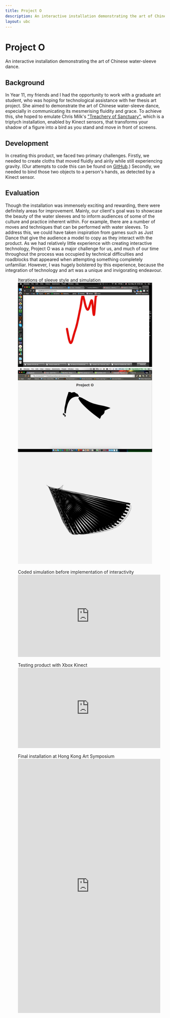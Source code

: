 ```yaml
---
title: Project O
description: An interactive installation demonstrating the art of Chinese water-sleeve dance.
layout: ubc
---
```


<div class="project-title">
	<h1>Project O</h1>
	<p class="desc">An interactive installation demonstrating the art of Chinese water-sleeve dance.</p>
</div>

<div class="writeup">
	<h2>Background</h2>
		<p>In Year 11, my friends and I had the opportunity to work with a graduate art student, who was hoping for technological assistance with her thesis art project. She aimed to demonstrate the art of Chinese water-sleeve dance, especially in communicating its mesmerising fluidity and grace. To achieve this, she hoped to emulate Chris Milk's <a href="https://www.youtube.com/watch?v=I5__9hq-yas">"Treachery of Sanctuary"</a>, which is a triptych installation, enabled by Kinect sensors, that transforms your shadow of a figure into a bird as you stand and move in front of screens.</p>
	<h2>Development</h2>
		<p>In creating this product, we faced two primary challenges. Firstly, we needed to create cloths that moved fluidly and airily while still experiencing gravity. (Our attempts to code this can be found on <a href="https://github.com/oaklen/projecto">GitHub</a>.) Secondly, we needed to bind those two objects to a person's hands, as detected by a Kinect sensor.</p>
	<h2>Evaluation</h2>
		<p>Though the installation was immensely exciting and rewarding, there were definitely areas for improvement. Mainly, our client's goal was to showcase the beauty of the water sleeves and to inform audiences of some of the culture and practice inherent within. For example, there are a number of moves and techniques that can be performed with water sleeves. To address this, we could have taken inspiration from games such as Just Dance that give the audience a model to copy as they interact with the product. As we had relatively little experience with creating interactive technology, Project O was a major challenge for us, and much of our time throughout the process was occupied by technical difficulties and roadblocks that appeared when attempting something completely unfamiliar. However, I was hugely bolstered by this experience, because the integration of technology and art was a unique and invigorating endeavour.</p>

</div>

<div class="media">
	<figure class="grid">
		<figcaption>Iterations of sleeve style and simulation</figcaption>
		<img src="/assets/img/project-o/line.png" alt="Line">
		<img src="/assets/img/project-o/sleeve.png" alt="Sleeve">
		<img src="/assets/img/project-o/wing.png" alt="Wing">
	</figure>
	<figure>
		<figcaption>Coded simulation before implementation of interactivity</figcaption>
		<iframe src="https://player.vimeo.com/video/251245445?byline=0&portrait=0" width="450" height="259" frameborder="0" webkitallowfullscreen mozallowfullscreen allowfullscreen></iframe>
	</figure>
	<figure>
		<figcaption>Testing product with Xbox Kinect</figcaption>
		<iframe src="https://player.vimeo.com/video/251245458?byline=0&portrait=0" width="450" height="253" frameborder="0" webkitallowfullscreen mozallowfullscreen allowfullscreen></iframe>
	</figure>
	<figure>
		<figcaption>Final installation at Hong Kong Art Symposium</figcaption>
		<iframe src="https://player.vimeo.com/video/251245451?byline=0&portrait=0" width="450" height="800" frameborder="0" webkitallowfullscreen mozallowfullscreen allowfullscreen></iframe>
	</figure>
</div>